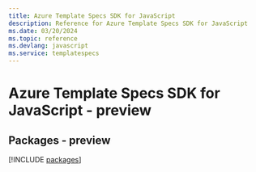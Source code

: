 ```yaml
---
title: Azure Template Specs SDK for JavaScript
description: Reference for Azure Template Specs SDK for JavaScript
ms.date: 03/20/2024
ms.topic: reference
ms.devlang: javascript
ms.service: templatespecs
---
```

# Azure Template Specs SDK for JavaScript - preview
## Packages - preview
[!INCLUDE [packages](template-specs-index.md)]